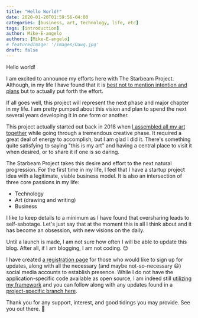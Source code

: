 ```yaml
---
title: "Hello World!"
date: 2020-01-20T01:59:56-04:00
categories: [business, art, technology, life, etc]
tags: [introduction]
author: Mike-E-angelo
authors: [Mike-E-angelo]
# featuredImage: '/images/Dawg.jpg'
draft: false
---
```


Hello world!  

I am excited to announce my efforts here with The Starbeam Project.  Although, in my life I have found that it is [best not to mention intention and plans](https://thecreative.cafe/if-you-want-to-make-god-laugh-tell-him-your-plans-413ee471c7b7) but to actually put forth the effort.

If all goes well, this project will represent the next phase and major chapter in my life.  I am pretty pumped about this vision and plan to spend the next several years developing it in one form or another.

This project actually started out back in 2018 when [I assembled all my art together](https://ossem.com/) while going through a tremendous creative phase.  It required a great deal of energy to accomplish, but I am glad I did it.  There's something quite satisfying to saying "this is my art" and having a central place to visit it when desired, or to share it if one is so daring.

The Starbeam Project takes this desire and effort to the next natural progression.  For the first time in my life, I feel that I have a startup project idea with a legitimate, viable business model.  It is also an intersection of three core passions in my life:

- Technology
- Art (drawing and writing)
- Business

I like to keep details to a minimum as I have found that oversharing leads to self-sabotage.  Let's just say that at the moment this is all I think about and it has become an obsession, with new visions on the daily.

Until a launch is made, I am not sure how often I will be able to update this blog.  After all, if I am blogging, I am not coding. 😊

I have created [a registration page](https://register.starbeam.one/) for those who would like to sign up for updates, along with all the necessary (and maybe not-so-necessary 😆) social media accounts to establish presence.  While I do not have the application-specific code available as open source, I am indeed still [utilizing my framework](https://github.com/DragonSpark/Framework) and you can follow along with any updates found in a [project-specific branch here](https://github.com/DragonSpark/Framework/tree/projects/Starbeam).

Thank you for any support, interest, and good tidings you may provide.  See you out there. 🎉